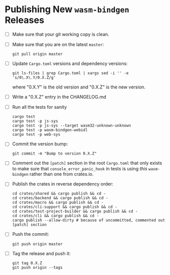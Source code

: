 # Publishing New `wasm-bindgen` Releases

* [ ] Make sure that your git working copy is clean.

* [ ] Make sure that you are on the latest `master`:

  ```
  git pull origin master
  ```

* [ ] Update `Cargo.toml` versions and dependency versions:

  ```
  git ls-files | grep Cargo.toml | xargs sed -i '' -e 's/0\.X\.Y/0.X.Z/g'
  ```

  where "0.X.Y" is the old version and "0.X.Z" is the new version.

* [ ] Write a "0.X.Z" entry in the CHANGELOG.md

* [ ] Run all the tests for sanity

  ```
  cargo test
  cargo test -p js-sys
  cargo test -p js-sys --target wasm32-unknown-unknown
  cargo test -p wasm-bindgen-webidl
  cargo test -p web-sys
  ```

* [ ] Commit the version bump:

  ```
  git commit -m "Bump to version 0.X.Z"
  ```

* [ ] Comment out the `[patch]` section in the root `Cargo.toml` that only
      exists to make sure that `console_error_panic_hook` in tests is using
      *this* `wasm-bindgen` rather than one from crates.io.

* [ ] Publish the crates in reverse dependency order:

  ```
  cd crates/shared && cargo publish && cd -
  cd crates/backend && cargo publish && cd -
  cd crates/macro && cargo publish && cd -
  cd crates/cli-support && cargo publish && cd -
  cd crates/test-project-builder && cargo publish && cd -
  cd crates/cli && cargo publish && cd -
  cargo publish --allow-dirty # because of uncommitted, commented out [patch] section
  ```

* [ ] Push the commit:

  ```
  git push origin master
  ```

* [ ] Tag the release and push it:

  ```
  git tag 0.X.Z
  git push origin --tags
  ```
